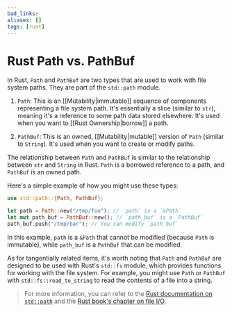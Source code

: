 ```yaml
---
bad_links: 
aliases: []
tags: [rust]
---
```

# Rust Path vs. PathBuf

In Rust, `Path` and `PathBuf` are two types that are used to work with file system paths. They are part of the `std::path` module.

1. `Path`: This is an [[Mutability|immutable]] sequence of components representing a file system path. It's essentially a slice (similar to `str`), meaning it's a reference to some path data stored elsewhere. It's used when you want to [[Rust Ownership|borrow]] a path.

2. `PathBuf`: This is an owned, [[Mutability|mutable]] version of `Path` (similar to `String`). It's used when you want to create or modify paths. 

The relationship between `Path` and `PathBuf` is similar to the relationship between `str` and `String` in Rust. `Path` is a borrowed reference to a path, and `PathBuf` is an owned path.

Here's a simple example of how you might use these types:

```rust
use std::path::{Path, PathBuf};

let path = Path::new("/tmp/foo"); // `path` is a `&Path`
let mut path_buf = PathBuf::new(); // `path_buf` is a `PathBuf`
path_buf.push("/tmp/bar"); // You can modify `path_buf`
```

In this example, `path` is a `&Path` that cannot be modified (because `Path` is immutable), while `path_buf` is a `PathBuf` that can be modified.

As for tangentially related items, it's worth noting that `Path` and `PathBuf` are designed to be used with Rust's `std::fs` module, which provides functions for working with the file system. For example, you might use `Path` or `PathBuf` with `std::fs::read_to_string` to read the contents of a file into a string.

> For more information, you can refer to the [Rust documentation on `std::path`](https://doc.rust-lang.org/std/path/index.html) and the [Rust book's chapter on file I/O](https://doc.rust-lang.org/book/ch12-02-reading-a-file.html).